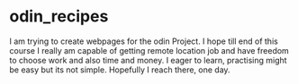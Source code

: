 # odin_recipes
I am trying to create webpages for the odin Project. I hope till end of this course I really am capable of getting remote location job and have freedom to choose work and also time and money. I eager to learn, practising might be easy but its not simple. Hopefully I reach there, one day.